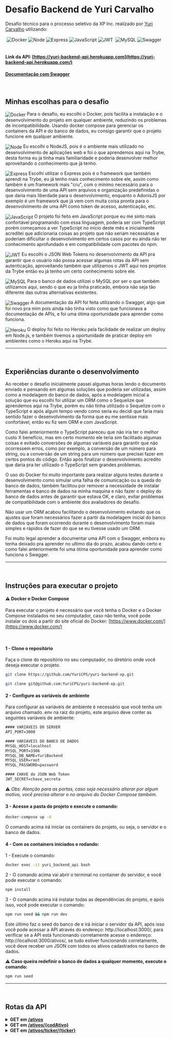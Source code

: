 # Desafio Backend de Yuri Carvalho

Desafio técnico para o processo seletivo da XP Inc. realizado por [Yuri Carvalho](https://github.com/yuricps) utilizando:

<div style="display: inline_block">
  <img align="center" alt="Docker" src="https://img.shields.io/badge/docker-%230db7ed.svg?style=for-the-badge&logo=docker&logoColor=white">
  <img align="center" alt="Node" src="https://img.shields.io/badge/node.js-6DA55F?style=for-the-badge&logo=node.js&logoColor=white">
  <img align="center" alt="Express" src="https://img.shields.io/badge/express.js-%23404d59.svg?style=for-the-badge&logo=express&logoColor=%2361DAFB">
  <img align="center" alt="JavaScript" src="https://img.shields.io/badge/JavaScript-F7DF1E?style=for-the-badge&logo=javascript&logoColor=black">
  <img align="center" alt="JWT" src="https://img.shields.io/badge/JWT-black?style=for-the-badge&logo=JSON%20web%20tokens">
  <img align="center" alt="MySQL" src="https://img.shields.io/badge/mysql-%2300f.svg?style=for-the-badge&logo=mysql&logoColor=white">
 <img align="center" alt="Swagger" src="https://img.shields.io/badge/-Swagger-%23Clojure?style=for-the-badge&logo=swagger&logoColor=white">
</div>
<br />

#### Link da API: [https://yuri-backend-api.herokuapp.com](https://yuri-backend-api.herokuapp.com/)

#### [Documentação com Swagger](https://yuri-backend-api.herokuapp.com/api-docs/)

<br />

## Minhas escolhas para o desafio

<img align="center" alt="Docker" src="https://img.shields.io/badge/docker-%230db7ed.svg?style=for-the-badge&logo=docker&logoColor=white"> Para o desafio, eu escolhi o Docker, pois facilita a instalação e o desenvolvimento do projeto em qualquer ambiente, reduzindo os problemas de incompatibilidade. Usando docker compose para gerenciar os containers da API e do banco de dados, eu consigo garantir que o projeto funcione em qualquer ambiente.

<img align="center" alt="Node" src="https://img.shields.io/badge/node.js-6DA55F?style=for-the-badge&logo=node.js&logoColor=white"> Eu escolhi o NodeJS, pois é o ambiente mais utilizado no desenvolvimento de aplicações web e foi o que aprendemos aqui na Trybe, desta forma eu ja tinha mais familiaridade e poderia desenvolver melhor aproveitando o conhecimento que já tenho.

<img align="center" alt="Express" src="https://img.shields.io/badge/express.js-%23404d59.svg?style=for-the-badge&logo=express&logoColor=%2361DAFB"> Escolhi utilizar o Express pois é o framework que também aprendi na Trybe, eu já tenho mais conhecimento sobre ele, assim como também é um framework mais "cru", com o mínimo necessário para o desenvolvimento de uma API sem arquivos e organização predefinidas o que daria mais liberdade para o desenvolvimento, enquanto o AdonisJS por exemplo é um framework que já vem com muita coisa pronta para o desenvolvimento de uma API como token de acesso, autenticação, etc.

<img align="center" alt="JavaScript" src="https://img.shields.io/badge/JavaScript-F7DF1E?style=for-the-badge&logo=javascript&logoColor=black"> O projeto foi feito em JavaScript porque eu me sinto mais confortável programando com essa linguagem, poderia ser com TypeScript porém começamos a ver TypeScript no inicio deste mês e inicialmente acreditei que adicionaria coisas ao projeto que não seriam necessárias e poderiam dificultar o desenvolvimento em certos casos por eu ainda não ter conhecimento aprofundado e em compatibilidade com pacotes do npm.

<img align="center" alt="JWT" src="https://img.shields.io/badge/JWT-black?style=for-the-badge&logo=JSON%20web%20tokens"> Eu escolhi o JSON Web Tokens no desenvolvimento da API pra garantir que o usuário não possa acessar algumas rotas da API sem autenticação, aproveitando também que utilizamos o JWT aqui nos projetos da Trybe então eu já tenho um certo conhecimento sobre ele.

<img align="center" alt="MySQL" src="https://img.shields.io/badge/mysql-%2300f.svg?style=for-the-badge&logo=mysql&logoColor=white"> Para o banco de dados utilizei o MySQL por ser o que também utilizamos aqui, sendo o que eu ja tinha praticado, embora não seja tão diferente das outras alternativas existentes.

<img align="center" alt="Swagger" src="https://img.shields.io/badge/-Swagger-%23Clojure?style=for-the-badge&logo=swagger&logoColor=white"> A documentação da API foi feita utilizando o Swagger, algo que foi novo pra mim pois ainda não tinha visto como que funcionava a documentação de APIs, e foi uma ótima oportunidade para aprender como funciona.

<img align="center" alt="Heroku" src="https://img.shields.io/badge/heroku-%23430098.svg?style=for-the-badge&logo=heroku&logoColor=white"> O deploy foi feito no Heroku pela facilidade de realizar um deploy em Node.js, e também tivemos a oportunidade de praticar deploy em ambientes como o Heroku aqui na Trybe.

---
<br />

## Experiências durante o desenvolvimento
  Ao receber o desafio inicialmente passei algumas horas lendo o documento enviado e pensando em algumas soluções que poderia ser utilizadas, assim como a modelagem do banco de dados, após a modelagem inicial a solução que eu escolhi foi utilizar um ORM como o Sequelize que aprendemos aqui na Trybe, porém eu não tinha utilizado o Sequelize com o TypeScript e após algum tempo vendo como seria eu decidi que faria mais sentido fazer o desenvolvimento da forma que eu me sentisse mais confortável, então eu fiz sem ORM e com JavaScript.

  Como falei anteriormente o TypeScript pareceu que não iria ter o melhor custo X benefício, mas em certo momento ele teria sim facilitado algumas coisas e evitado conversões de algumas variáveis para garantir que não ocorressem erros, como por exemplo, a conversão de um número para string, ou a conversão de um string para um número que precisei fazer em certos pontos do código. Então após finalizar o desenvolvimento acredito que daria pra ter utilizado o TypeScript sem grandes problemas.

  O uso do Docker foi muito importante para realizar alguns testes durante o desenvolvimento como simular uma falha de comunicação ou a queda do banco de dados, também facilitou por remover a necessidade de instalar ferramentas e banco de dados na minha maquina e não fazer o deploy do banco de dados antes de garantir que estava OK, e claro, evitar problemas de compatibilidade com o ambiente dos avaliadores do desafio.

  Não usar um ORM acabou facilitando o desenvolvimento evitando que os ajustes que foram necessários fazer a partir da modelagem inicial do banco de dados que foram ocorrendo durante o desenvolvimento foram mais simples e rápidos de fazer do que se eu tivesse usado um ORM.

  Foi muito legal aprender a documentar uma API com o Swagger, embora eu tenha deixado pra aprender no ultimo dia do prazo, acabou dando certo e como falei anteriormente foi uma ótima oportunidade para aprender como funciona o Swagger.

---
<br />

## Instruções para executar o projeto

#### ⚠️ Docker e Docker Compose
  Para executar o projeto é necessário que você tenha o Docker e o Docker Compose instalados no seu computador, caso não tenha, você pode instalar os dois a partir do site oficial do Docker: [https://www.docker.com/](https://www.docker.com/)

<br />

#### 1 - Clone o repositório
  Faça o clone do repositório no seu computador, no diretório onde você deseja executar o projeto.


  ```sh
  git clone https://github.com/YuriCPS/yuri-backend-xp.git
  ```
  ```sh
  git clone git@github.com:YuriCPS/yuri-backend-xp.git
  ```

#### 2 - Configure as variáveis de ambiente
  Para configurar as variáveis de ambiente é necessário que você tenha um arquivo chamado .env na raiz do projeto, este arquivo deve conter as seguintes variáveis de ambiente:

  ```txt
  #### VARIAVEIS DO SERVER
  API_PORT=3000

  #### VARIAVEIS DO BANCO DE DADOS
  MYSQL_HOST=localhost
  MYSQL_PORT=3306
  MYSQL_DB_NAME=YuriBackend
  MYSQL_USER=root
  MYSQL_PASSWORD=password

  #### CHAVE do JSON Web Token
  JWT_SECRET=chave_secreta
  ```

  ⚠️ *Obs: Atenção para as portas, caso seja necessário alterar por algum motivo, você precisa alterar o no arquivo do Docker Compose também.*

#### 3 - Acesse a pasta do projeto e execute o comando:
  ```sh
  docker-compose up -d
  ```

  O comando acima irá iniciar os containers do projeto, ou seja, o servidor e o banco de dados.


#### 4 - Com os containers iniciados e rodando:
  1 - Execute o comando:
  ```sh
  docker exec -it yuri_backend_api bash
  ```
  2 - O comando acima vai abrir o terminal no container do servidor, e você pode executar o comando:
  ```sh
  npm install
  ```
  3 - O comando acima irá instalar todas as dependências do projeto, e após isso, você pode executar o comando:
  ```sh
  npm run seed && npm run dev
  ```
  Este último faz o seed do banco de e irá iniciar o servidor da API, após isso você pode acessar a API através do endereço: http://localhost:3000/, para verificar se a API está funcionando corretamente acesse o endereço: http://localhost:3000/ativos/, se tudo estiver funcionando corretamente, você deve receber um JSON com todos os ativos cadastrados no banco de dados.

  ⚠️ **Caso queira redefinir o banco de dados a qualquer momento, execute o comando:**
  ```sh
  npm run seed
  ```
---
<br />

## Rotas da API

<details>
  <summary><strong>GET em <a href=https://yuri-backend-api.herokuapp.com/api-docs/#/Ativos/get_ativos_>/ativos</><a><strong></summary>


</details>

<details>
  <summary><strong>GET em <a href=https://yuri-backend-api.herokuapp.com/api-docs/#/Ativos/get_ativos__codAtivo_>/ativos/{codAtivo}</><a><strong></summary>


</details>

<details>
  <summary><strong>GET em <a href=https://yuri-backend-api.herokuapp.com/api-docs/#/Ativos/get_ativos_ticker__ticker_>/ativos/ticker/{ticker}</><a><strong></summary>


</details>
